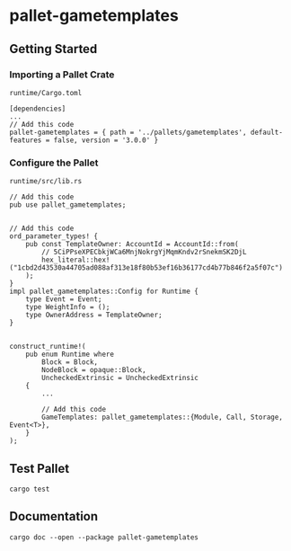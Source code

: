 # pallet-gametemplates

## Getting Started

### Importing a Pallet Crate

`runtime/Cargo.toml`

```
[dependencies]
...
// Add this code
pallet-gametemplates = { path = '../pallets/gametemplates', default-features = false, version = '3.0.0' }
```

### Configure the Pallet

`runtime/src/lib.rs`

```
// Add this code
pub use pallet_gametemplates;


// Add this code
ord_parameter_types! {
    pub const TemplateOwner: AccountId = AccountId::from(
        // 5CiPPseXPECbkjWCa6MnjNokrgYjMqmKndv2rSnekmSK2DjL
        hex_literal::hex!("1cbd2d43530a44705ad088af313e18f80b53ef16b36177cd4b77b846f2a5f07c")
    );
}
impl pallet_gametemplates::Config for Runtime {
    type Event = Event;
    type WeightInfo = ();
    type OwnerAddress = TemplateOwner;
}


construct_runtime!(
	pub enum Runtime where
		Block = Block,
		NodeBlock = opaque::Block,
		UncheckedExtrinsic = UncheckedExtrinsic
	{
        ...
        
        // Add this code
        GameTemplates: pallet_gametemplates::{Module, Call, Storage, Event<T>},
	}
);
```

## Test Pallet

```
cargo test
```

## Documentation

```
cargo doc --open --package pallet-gametemplates
```